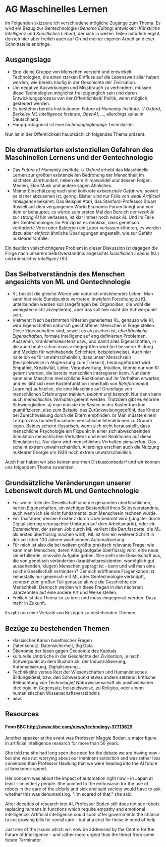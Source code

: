 # AG Maschinelles Lernen

Im Folgenden skizziere ich verschiedene mögliche Zugänge zum Thema. Es wird ein Bezug zur Gentechnologie (*Genome Editing*) entwickelt (*Künstliche Intelligenz* und *Künstliches Leben*), der sich in weiten Teilen natürlich ergibt, den ich hier aber freilich auch auf Grund meiner eigenen Arbeit an dieser Schnittstelle anbringe.

## Ausgangslage

* Eine kleine Gruppe von Menschen versteht und entwickelt Technologien, die einen starken Einfluss auf die Lebenswelt aller haben werden, wie bereits häufig in der Geschichte der Zivilisation.
* Um negative Auswirkungen und Missbrauch zu verhindern, müssen diese Technologien möglichst frei zugänglich sein und deren Entwicklungsprozess von der Öffentlichkeit/ Politik, wenn möglich, gesteuert werden.
* Es bestehen bereits Institutionen: *Future of Humanity Institute, U Oxford*, *Berkeley ML Intelligence Institute*, *OpenAI*, ..., allerdings keine in Deutschland.
* Hauptprotagonist ist eine *technologiegläubige* Technikelite.

Nun ist in der Öffentlichkeit hauptsächlich folgendes Thema präsent.   

## Die dramatisierten existenziellen Gefahren des Maschinellen Lernens und der Gentechnologie

* Das *Future of Humanity Institute, U Oxford* erhebt das Maschinelle Lernen zur größten existenziellen Bedrohung der Menschheit im nächsten Jahrhundert, neben dem Klimawandel und dessen Folgen. Medien, Elon Musk und andere sagen Ähnliches.
* Meiner Einschätzung nach sind konkrete *existenzielle Gefahren*, soweit es bisher abzusehen ist, gering. Bisher sind nur Fälle von *weak Artificial Intelligence* bekannt. Das Beispiel Atari, das Stanford-Professor Stuart Russell auf dem vergangenen World Economic Forum bringt und von dem er behauptet, es würde zum ersten Mal den Bereich der *weak AI* zur *strong AI* hin verlassen, ist klar immer noch *weak AI*. Und im Falle der Gentechnologie: Im Prinzip ist es denkbar, dass genetisch veränderte Viren oder Bakterien ein Labor verlassen könnten, es werden dazu aber *einfach* ähnliche Überlegungen angestellt, wie zur Gefahr nuklearer Unfälle.

Ein deutlich vielschichtigeres Problem in dieser Diskussion ist dagegen die Frage nach unserem Selbstverständnis angesichts *künstlichen Lebens* (KL) und *künstlicher Intelligenz* (KI).

## Das Selbstverständnis des Menschen angesichts von ML und Gentechnologie

* KL besitzt die gleiche Würde wie natürlich entstehendes Leben. Man kann hier viele Standpunkte vertreten, inwiefern Forschung zu KL unterbunden werden soll (angefangen bei Organoiden, die wohl die wenigsten nicht akzeptieren), aber das soll hier nicht der Schwerpunkt sein.
* Vielmehr: Nach bestimmten Kriterien generiertes KL, genauso wie KI, wird Eigenschaften natürlich geschaffener Menschen in Frage stellen. Diese Eigenschaften sind, soweit es abzusehen ist, *oberflächliche Eigenschaften*, formale Intelligenz auf eng definierten Problemen, *Aussehen*, Krankheitsresistenz usw., und damit alles Eigenschaften, in die auch heute schon massiv eingegriffen wird (mit besserer Bildung und Medizin für wohlhabende Schichten, beispielsweise). Auch hier halte ich es für unwahrscheinlich, dass unser Menschsein (beispielsweise in Abgrenzung zum Tiersein), herausgefordert wird. Empathie, Kreativität, Liebe, Verantwortung, Intuition, könnte nur von KI gelernt werden, die bereits menschlich interagieren kann. Nur dann kann eine Maschine menschliche Reaktionen auf ihr Verhalten erwarten, und es läßt sich eine Kostenfunktion (innerhalb von *Reinforcement Learning*) aufstellen, die eine Maschine auf Grundlage von menschlichen Erfahrungen trainiert, *belohnt* und *bestraft*. Nur dann kann auch *menschliches Verhalten* gelernt werden. Trotzdem gibt es enorme Schwierigkeiten: a) man müsste die *Kosten* in der Kostenfunktion quantifizieren, also zum Beispiel das Zurückweisungsgefühl, das Kinder bei Zurechtweisung durch die Eltern empfinden. b) Man müsste einem Lernprozess hunderttausende menschliche Interaktionen zu Grunde legen. Beides scheint illusorisch, wenn sich nicht herausstellt, dass menschliche Psychologie ein Fixpunkt in einer sich abwechselnden Simulation menschlichen Verhaltens und einer Reaktionen auf diese Simulation ist. Nur dann wird menschliches Verhalten *simulierbar*. Das scheint extrem unwahrscheinlich. Allerdings erschien auch die Nutzung nuklearer Energie um 1930 noch extrem unwahrscheinlich.

Auch hier haben wir also keinen enormen Diskussionbedarf und wir können uns folgendem Thema zuwenden. 
 
## Grundsätzliche Veränderungen unserer Lebenswelt durch ML und Gentechnologie

* Für weite Teile der Gesellschaft sind die genannten oberflächlichen, harten Eigenschaften, ein wichtiger Bestandteil ihres Selbstverständnis, auch wenn ich sie nicht fundamental zum Menschsein rechnen würde.
* Ein Taxifahrer, dessen Existenz durch Uber bedroht wird (jüngster durch Digitalisierung verursachter Umbruch auf dem Arbeitsmarkt), oder ein *Datensichter*, der seinen Job durch ML verliert (die Berufssparte, die ML als erstes überflüssig machen wird). ML ist hier ein weiterer Schritt in der seit über 100 Jahren wachsenden Automatisierung.
* Für mich ist also die bei weitem größte praktisch relevante Frage: wie kann man Menschen, deren Alltagsaufgabe überflüssig wird, eine neue, sie erfüllende, sinnvolle Aufgabe geben. Wie sieht eine Gesellschaft aus, die von genetisch veränderten (krankheitsresistenten, womöglich gut aussehenden, klugen) Menschen geprägt ist - kann und will man eine solche Gesellschaft verhindern? Der sich eröffnende Fragenkanon ist keinesfalls nur generisch mit ML oder Gentechnologie verknüpft, sondern zum großen Teil genauso alt wie die Geschichte der Menschheit. Dennoch werden wir diese Fragen in den nächsten Jahrzehnten auf eine andere Art und Weise stellen.
* Freilich ist das Thema so zu breit und muss eingegrenzt werden. Dazu mehr in Zukunft.

Es gibt nun eine Vielzahl von Bezügen zu bestehenden Themen.

## Bezüge zu bestehenden Themen

* klassischer Kanon bioethischer Fragen
* Datenschutz, Datensicherheit, Big Data
* Ökonomie der Ideen gegen Ökonomie des Kapitals
* kulturelle Umbrüche in der Geschichte der Zivilisation, je nach Schwerpunkt ab dem Buchdruck, der Industrialisierung, Automatisierung, Digitalisierung...
* Technikelite versus Rest der Wissenschaften und Humanistisches Bildungsideal, bzw. den Schwerpunkt etwas anders setzend: kritische Beleuchtung von Technologie/ Naturwissenschaft als positivistischer Ideologie im Gegensatz, beispielsweise, zu Religion, oder einem humanistischen Wissenschaftsverständnis
* usw.


## Resources

#### From BBC http://www.bbc.com/news/technology-37713629

Another speaker at the event was Professor Maggie Boden, a major figure in artificial intelligence research for more than 50 years.

She told me she had long seen the need for the debate we are having now - but she was not worrying about our imminent extinction and was rather less convinced than Professor Hawking that we were heading into the AI future at breakneck speed.

Her concern was about the impact of automation right now - in Japan at least - on elderly people. She pointed to the enthusiasm for the use of robots in the care of the elderly and sick and said society would have to ask whether this was dehumanising. "I'm scared of that," she said.

After decades of research into AI, Professor Boden still does not see robots replacing humans in functions which require empathy and emotional intelligence. Artificial intelligence could soon offer governments the chance to cut growing bills for social care - but at a cost for those in need of help.

Just one of the issues which will now be addressed by the Centre for the Future of Intelligence - and rather more urgent than the threat from some future Terminator. 



